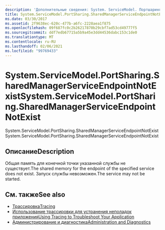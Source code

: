 ```yaml
---
description: 'Дополнительные сведения: System. ServiceModel. Портшаринг. Шаредманажерсервицеендпоинтнотексист'
title: System.ServiceModel.PortSharing.SharedManagerServiceEndpointNotExist
ms.date: 03/30/2017
ms.assetid: 2f9638ec-620c-477b-a6fc-2228aea1f875
ms.openlocfilehash: 09f687fc0c2b26217870b29cbf7ad53cd49777f5
ms.sourcegitcommit: ddf7edb67715a5b9a45e3dd44536dabc153c1de0
ms.translationtype: MT
ms.contentlocale: ru-RU
ms.lasthandoff: 02/06/2021
ms.locfileid: "99769433"
---
```

# <a name="systemservicemodelportsharingsharedmanagerserviceendpointnotexist"></a><span data-ttu-id="85b69-103">System.ServiceModel.PortSharing.SharedManagerServiceEndpointNotExist</span><span class="sxs-lookup"><span data-stu-id="85b69-103">System.ServiceModel.PortSharing.SharedManagerServiceEndpointNotExist</span></span>

<span data-ttu-id="85b69-104">System.ServiceModel.PortSharing.SharedManagerServiceEndpointNotExist</span><span class="sxs-lookup"><span data-stu-id="85b69-104">System.ServiceModel.PortSharing.SharedManagerServiceEndpointNotExist</span></span>  
  
## <a name="description"></a><span data-ttu-id="85b69-105">Описание</span><span class="sxs-lookup"><span data-stu-id="85b69-105">Description</span></span>  

 <span data-ttu-id="85b69-106">Общая память для конечной точки указанной службы не существует.</span><span class="sxs-lookup"><span data-stu-id="85b69-106">The shared memory for the endpoint of the specified service does not exist.</span></span> <span data-ttu-id="85b69-107">Запуск службы невозможен.</span><span class="sxs-lookup"><span data-stu-id="85b69-107">The service may not be started.</span></span>  
  
## <a name="see-also"></a><span data-ttu-id="85b69-108">См. также</span><span class="sxs-lookup"><span data-stu-id="85b69-108">See also</span></span>

- [<span data-ttu-id="85b69-109">Трассировка</span><span class="sxs-lookup"><span data-stu-id="85b69-109">Tracing</span></span>](index.md)
- [<span data-ttu-id="85b69-110">Использование трассировки для устранения неполадок приложения</span><span class="sxs-lookup"><span data-stu-id="85b69-110">Using Tracing to Troubleshoot Your Application</span></span>](using-tracing-to-troubleshoot-your-application.md)
- [<span data-ttu-id="85b69-111">Администрирование и диагностика</span><span class="sxs-lookup"><span data-stu-id="85b69-111">Administration and Diagnostics</span></span>](../index.md)
